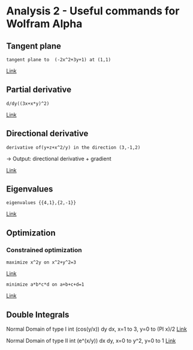 # Analysis 2 - Useful commands for Wolfram Alpha 

## Tangent plane
	tangent plane to  (-2x^2+3y+1) at (1,1)
[Link](http://www.wolframalpha.com/input/?i=tangent+plane+to++%28-2x^2%2B3y%2B1%29+at+%281%2C1%29)

## Partial derivative
	d/dy((3x+x*y)^2) 
[Link](http://www.wolframalpha.com/input/?i=d%2Fdy%28%283x%2Bx*y%29^2%29)

## Directional derivative
	derivative of(y+z+x^2/y) in the direction (3,-1,2)
-> Output: directional derivative + gradient

[Link](http://www.wolframalpha.com/input/?i=derivative+of%28y%2Bz%2Bx^2%2Fy%29+in+the+direction+%283%2C-1%2C2%29)

## Eigenvalues
	eigenvalues {{4,1},{2,-1}}
[Link](https://www.wolframalpha.com/input/?i=eigenvalues+{{4%2C1}%2C{2%2C-1}})

## Optimization 

### Constrained optimization
	maximize x^2y on x^2+y^2=3
[Link](https://www.wolframalpha.com/input/?i=maximize+x^2y+on+x^2%2By^2%3D3)

	minimize a*b*c*d on a+b+c+d=1
[Link](https://www.wolframalpha.com/input/?i=minimize+a*b*c*d+on+a%2Bb%2Bc%2Bd%3D1)

## Double Integrals
Normal Domain of type I
	int (cos(y/x)) dy dx, x=1 to 3, y=0 to (PI x)/2
[Link](https://www.wolframalpha.com/input/?i=int+%28cos%28y%2Fx%29%29+dy+dx%2C+x%3D1+to+3%2C+y%3D0+to+%28PI+x%29%2F2)

Normal Domain of type II
	int (e^(x/y)) dx dy, x=0 to y^2, y=0 to 1
[Link](https://www.wolframalpha.com/input/?i=int+%28e^%28x%2Fy%29%29+dx+dy%2C+x%3D0+to+y^2%2C+y%3D0+to+1)
